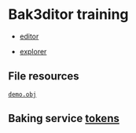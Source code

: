 # Bak3ditor training

- [editor](http://cvdlab.github.io/bak3ditor)

- [explorer](http://cvdlab.github.io/bak3d-explorer/)

## File resources
[`demo.obj`](https://raw.githubusercontent.com/cvdlab-cg/lessons/master/lessons/2016-04-28/demo.obj)

## Baking service [tokens](https://docs.google.com/spreadsheets/d/1S5IoO5g6nnAv3IwqtdPwpIFULszV8XmW5BWhH1tCJ6I/edit#gid=0)

